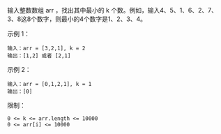 输入整数数组 arr ，找出其中最小的 k 个数。例如，输入4、5、1、6、2、7、3、8这8个数字，则最小的4个数字是1、2、3、4。

示例 1：
```text
输入：arr = [3,2,1], k = 2
输出：[1,2] 或者 [2,1]
```

示例 2：
```text
输入：arr = [0,1,2,1], k = 1
输出：[0]
```

限制：

    0 <= k <= arr.length <= 10000
    0 <= arr[i] <= 10000